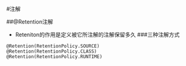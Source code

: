 #注解

##@Retention注解
- Reteniton的作用是定义被它所注解的注解保留多久
###三种注解方式
```
@Retention(RetentionPolicy.SOURCE)
@Retention(RetentionPolicy.CLASS)
@Retention(RetentionPolicy.RUNTIME)

```

